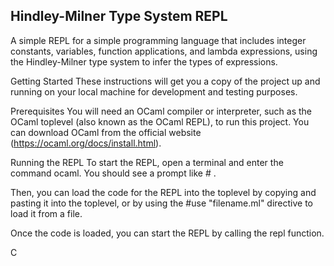 ## Hindley-Milner Type System REPL
A simple REPL for a simple programming language that includes integer constants, variables, function applications, and lambda expressions, using the Hindley-Milner type system to infer the types of expressions.

Getting Started
These instructions will get you a copy of the project up and running on your local machine for development and testing purposes.

Prerequisites
You will need an OCaml compiler or interpreter, such as the OCaml toplevel (also known as the OCaml REPL), to run this project. You can download OCaml from the official website (https://ocaml.org/docs/install.html).

Running the REPL
To start the REPL, open a terminal and enter the command ocaml. You should see a prompt like # .

Then, you can load the code for the REPL into the toplevel by copying and pasting it into the toplevel, or by using the #use "filename.ml" directive to load it from a file.

Once the code is loaded, you can start the REPL by calling the repl function.

C
